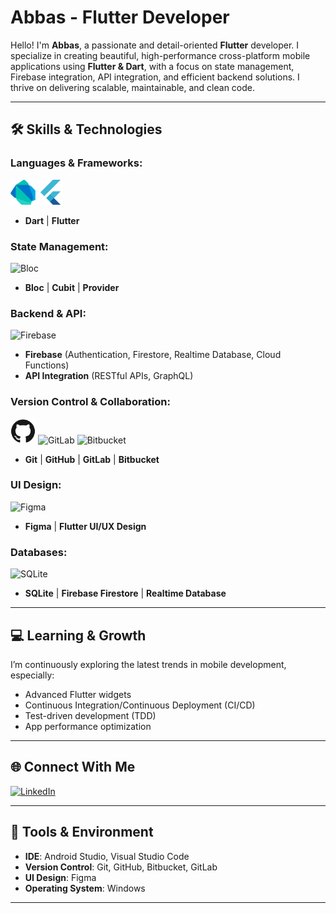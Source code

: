 # **Abbas - Flutter Developer**

Hello! I'm **Abbas**, a passionate and detail-oriented **Flutter** developer. I specialize in creating beautiful, high-performance cross-platform mobile applications using **Flutter & Dart**, with a focus on state management, Firebase integration, API integration, and efficient backend solutions. I thrive on delivering scalable, maintainable, and clean code.

---

## 🛠 **Skills & Technologies**

### **Languages & Frameworks:**
<div>
<img src="https://raw.githubusercontent.com/devicons/devicon/master/icons/dart/dart-original.svg" alt="Dart" width="40" height="40"/>  
<img src="https://raw.githubusercontent.com/devicons/devicon/master/icons/flutter/flutter-original.svg" alt="Flutter" width="40" height="40"/>
</div>

- **Dart** | **Flutter**

### **State Management:**
<div>
<img src="https://raw.githubusercontent.com/kidGodzilla/bloc/master/assets/logo.png" alt="Bloc" width="40" height="40"/> 
</div>

- **Bloc** | **Cubit** | **Provider**

### **Backend & API:**
<div>
<img src="https://www.vectorlogo.zone/logos/firebase/firebase-icon.svg" alt="Firebase" width="40" height="40"/> 
</div>

- **Firebase** (Authentication, Firestore, Realtime Database, Cloud Functions)  
- **API Integration** (RESTful APIs, GraphQL)

### **Version Control & Collaboration:**
<div>
<img src="https://raw.githubusercontent.com/devicons/devicon/master/icons/github/github-original.svg" alt="GitHub" width="40" height="40"/>  
<img src="https://www.vectorlogo.zone/logos/gitlab/gitlab-icon.svg" alt="GitLab" width="40" height="40"/>  
<img src="https://www.vectorlogo.zone/logos/bitbucket/bitbucket-icon.svg" alt="Bitbucket" width="40" height="40"/>  
</div>

- **Git** | **GitHub** | **GitLab** | **Bitbucket**

### **UI Design:**
<div>
<img src="https://www.vectorlogo.zone/logos/figma/figma-icon.svg" alt="Figma" width="40" height="40"/> 
</div>

- **Figma** | **Flutter UI/UX Design**

### **Databases:**
<div>
<img src="https://www.vectorlogo.zone/logos/sqlite/sqlite-icon.svg" alt="SQLite" width="40" height="40"/>
</div>

- **SQLite** | **Firebase Firestore** | **Realtime Database**

---

## 💻 **Learning & Growth**

I’m continuously exploring the latest trends in mobile development, especially:
- Advanced Flutter widgets
- Continuous Integration/Continuous Deployment (CI/CD)
- Test-driven development (TDD)
- App performance optimization

---

## 🌐 **Connect With Me**

[![LinkedIn](https://img.shields.io/badge/LinkedIn-Connect-blue)](https://www.linkedin.com/in/abbas-ali-m-0033991b4)


---

## 🔧 **Tools & Environment**

- **IDE**: Android Studio, Visual Studio Code
- **Version Control**: Git, GitHub, Bitbucket, GitLab
- **UI Design**: Figma
- **Operating System**: Windows

---
